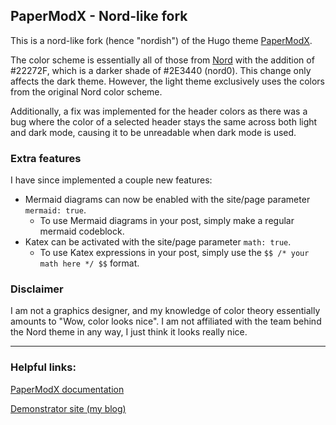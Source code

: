 ## PaperModX - Nord-like fork

This is a nord-like fork (hence "nordish") of the Hugo theme [PaperModX](https://github.com/reorx/hugo-PaperModX).

The color scheme is essentially all of those from [Nord](https://www.nordtheme.com/) with the addition of #22272F, which is a darker shade of #2E3440 (nord0). This change only affects the dark theme. However, the light theme exclusively uses the colors from the original Nord color scheme.

Additionally, a fix was implemented for the header colors as there was a bug where the color of a selected header stays the same across both light and dark mode, causing it to be unreadable when dark mode is used.

### Extra features

I have since implemented a couple new features:
- Mermaid diagrams can now be enabled with the site/page parameter `mermaid: true`.
  - To use Mermaid diagrams in your post, simply make a regular mermaid codeblock.
- Katex can be activated with the site/page parameter `math: true`.
  - To use Katex expressions in your post, simply use the `$$ /* your math here */ $$` format.

### Disclaimer

I am not a graphics designer, and my knowledge of color theory essentially amounts to "Wow, color looks nice". I am not affiliated with the team behind the Nord theme in any way, I just think it looks really nice.

---

### Helpful links:

[PaperModX documentation](https://reorx.github.io/hugo-PaperModX/)

[Demonstrator site (my blog)](https://shzhe02.com/)
